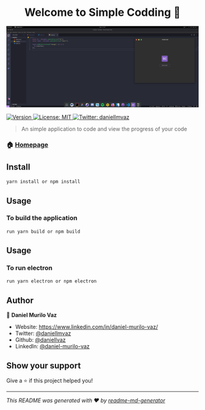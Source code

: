 <h1 align="center">Welcome to Simple Codding 👋</h1>

<img src="src/view/assets/simplecode.png" alt="simple code">

<p>
  <a href="https://www.npmjs.com/package/Simple Code" target="_blank">
    <img alt="Version" src="https://img.shields.io/npm/v/Simple Code.svg">
  </a>
  <a href="#" target="_blank">
    <img alt="License: MIT" src="https://img.shields.io/badge/License-MIT-yellow.svg" />
  </a>
  <a href="https://twitter.com/daniellmvaz" target="_blank">
    <img alt="Twitter: daniellmvaz" src="https://img.shields.io/twitter/follow/daniellmvaz.svg?style=social" />
  </a>
</p>

> An simple application to code and view the progress of your code

### 🏠 [Homepage](https://github.com/daniellvaz/simple-code)

## Install

```sh
yarn install or npm install
```

## Usage

### To build the application

```sh
run yarn build or npm build
```

## Usage

### To run electron

```sh
run yarn electron or npm electron
```

## Author

👤 **Daniel Murilo Vaz**

- Website: https://www.linkedin.com/in/daniel-murilo-vaz/
- Twitter: [@daniellmvaz](https://twitter.com/daniellmvaz)
- Github: [@daniellvaz](https://github.com/daniellvaz)
- LinkedIn: [@daniel-murilo-vaz](https://linkedin.com/in/daniel-murilo-vaz)

## Show your support

Give a ⭐️ if this project helped you!

---

_This README was generated with ❤️ by [readme-md-generator](https://github.com/kefranabg/readme-md-generator)_
